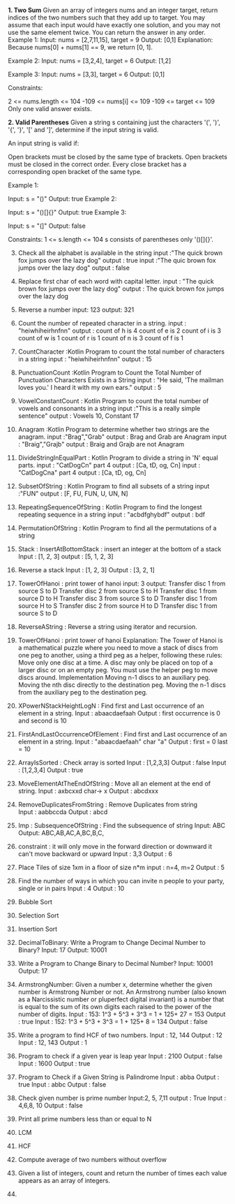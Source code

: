 **1. Two Sum**
Given an array of integers nums and an integer target, return indices of the two numbers such that they add up to target.
You may assume that each input would have exactly one solution, and you may not use the same element twice.
You can return the answer in any order.
Example 1:
Input: nums = [2,7,11,15], target = 9
Output: [0,1]
Explanation: Because nums[0] + nums[1] == 9, we return [0, 1].

Example 2:
Input: nums = [3,2,4], target = 6
Output: [1,2]

Example 3:
Input: nums = [3,3], target = 6
Output: [0,1]


Constraints:

2 <= nums.length <= 104
-109 <= nums[i] <= 109
-109 <= target <= 109
Only one valid answer exists.

**2. Valid Parentheses**
Given a string s containing just the characters '(', ')', '{', '}', '[' and ']', determine if the input string is valid.

An input string is valid if:

Open brackets must be closed by the same type of brackets.
Open brackets must be closed in the correct order.
Every close bracket has a corresponding open bracket of the same type.


Example 1:

Input: s = "()"
Output: true
Example 2:

Input: s = "()[]{}"
Output: true
Example 3:

Input: s = "(]"
Output: false

Constraints:
1 <= s.length <= 104
s consists of parentheses only '()[]{}'.

3. Check all the alphabet is available in the string
   input :"The quick brown fox jumps over the lazy dog"
   output : true
   input :"The quic brown fox jumps over the lazy dog"
   output : false
4. Replace first char of each word with capital letter.
   input : "The quick brown fox jumps over the lazy dog"
   output : The quick brown fox jumps over the lazy dog
5. Reverse a number
   input: 123
   output: 321
6. Count the number of repeated character in a string.
   input : "heiwhiheirhnfnn"
   output : count of h is 4
   count of e is 2
   count of i is 3
   count of w is 1
   count of r is 1
   count of n is 3
   count of f is 1
7. CountCharacter :Kotlin Program to count the total number of characters in a string
   input : "heiwhiheirhnfnn"
   output : 15
8. PunctuationCount :Kotlin Program to Count the Total Number of Punctuation Characters Exists in a String
   input : "He said, 'The mailman loves you.' I heard it with my own ears."
   output :  5
9. VowelConstantCount : Kotlin Program to count the total number of vowels and consonants in a string
   input :"This is a really simple sentence"
   output : Vowels 10, Constant 17
10. Anagram :Kotlin Program to determine whether two strings are the anagram.
    input :"Brag","Grab"
    output : Brag and Grab are Anagram
    input : "Braig","Grajb"
    output : Braig and Grajb are not Anagram

11. DivideStringInEqualPart : Kotlin Program to divide a string in 'N' equal parts.
    input : "CatDogCn" part 4
    output : [Ca, tD, og, Cn]
    input : "CatDogCna" part 4
    output : [Ca, tD, og, Cn]
12. SubsetOfString : Kotlin Program to find all subsets of a string
    input :"FUN"
    output : [F, FU, FUN, U, UN, N]
13. RepeatingSequenceOfString : Kotlin Program to find the longest repeating sequence in a string
    input : "acbdfghybdf"
    output : bdf
14. PermutationOfString : Kotlin Program to find all the permutations of a string
15. Stack : InsertAtBottomStack : insert an integer at the bottom of a stack
    Input : [1, 2, 3]
    output : [5, 1, 2, 3]
16. Reverse a stack
    Input : [1, 2, 3]
    Output : [3, 2, 1]
17. TowerOfHanoi : print tower of hanoi 
    input: 3
    output: Transfer disc 1 from source S to D
            Transfer disc 2 from source S to H
            Transfer disc 1 from source D to H
            Transfer disc 3 from source S to D
            Transfer disc 1 from source H to S
            Transfer disc 2 from source H to D
            Transfer disc 1 from source S to D
18. ReverseAString : Reverse a string using iterator and recursion.
19. TowerOfHanoi : print tower of hanoi
    Explanation:
    The Tower of Hanoi is a mathematical puzzle where you need to move a stack of discs from one peg to another, using a third peg as a helper, following these rules:
    Move only one disc at a time.
    A disc may only be placed on top of a larger disc or on an empty peg.
    You must use the helper peg to move discs around.
    Implementation
    Moving n-1 discs to an auxiliary peg.
    Moving the nth disc directly to the destination peg.
    Moving the n-1 discs from the auxiliary peg to the destination peg.
20. XPowerNStackHeightLogN : Find first and Last occurrence of an element in a string.
    Input : abaacdaefaah
    Output : first occurrence is 0 and second is 10 
21. FirstAndLastOccurrenceOfElement : Find first and Last occurrence of an element in a string.
    Input : "abaacdaefaah" char "a"
    Output : first = 0 last = 10
22. ArrayIsSorted : Check array is sorted
    Input : [1,2,3,3]
    Output : false
    Input : [1,2,3,4]
    Output : true
23. MoveElementAtTheEndOfString : Move all an element at the end  of string.
    Input : axbcxxd char-> x 
    Output : abcdxxx
24. RemoveDuplicatesFromString : Remove Duplicates from string    
    Input : aabbccda
    Output : abcd
25. Imp : SubsequenceOfString : Find the subsequence of string
    Input: ABC
    Output: ABC,AB,AC,A,BC,B,C,
26. constraint : it will only move in the forward direction or downward
    it  can't move backward or upward
    Input : 3,3
    Output : 6
27. Place Tiles of size 1xm in a floor of size n*m
    input : n=4, m=2
    Output : 5
28. Find the number of ways in which you can invite n people to your party, single or in pairs
    Input : 4
    Output : 10
29. Bubble Sort
30. Selection Sort
31. Insertion Sort
32. DecimalToBinary: Write a Program to Change Decimal Number to Binary?
    Input: 17
    Output: 10001
33. Write a Program to Change Binary to Decimal Number?
    Input: 10001
    Output: 17
34. ArmstrongNumber: Given a number x, determine whether the given number is Armstrong Number or not.
    An Armstrong number (also known as a Narcissistic number or pluperfect digital invariant) is a number
    that is equal to the sum of its own digits each raised to the power of the number of digits.
    Input : 153: 1^3 + 5^3 + 3^3 = 1 + 125+ 27 = 153
    Output : true
    Input : 152: 1^3 + 5^3 + 3^3 = 1 + 125+ 8 = 134
    Output : false
35. Write a program to find HCF of two numbers.
    Input : 12, 144
    Output : 12
    Input : 12, 143
    Output : 1
36. Program to check if a given year is leap year
    Input : 2100
    Output : false
    Input : 1600
    Output : true
37. Program to Check if a Given String is Palindrome 
    Input : abba
    Output : true
    Input : abbc
    Output : false
38. Check given number is prime number
    Input:2, 5, 7,11
    output : True
    Input : 4,6,8, 10
    Output : false
39. Print all prime numbers less than or equal to N
40. LCM
41. HCF
42. Compute average of two numbers without overflow
43. Given a list of integers, count and return the number of times each value appears as an array of integers.
44. 

